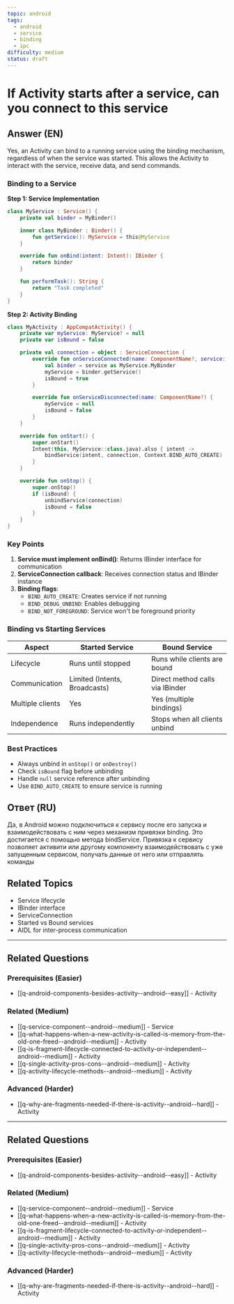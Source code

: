```yaml
---
topic: android
tags:
  - android
  - service
  - binding
  - ipc
difficulty: medium
status: draft
---
```


# If Activity starts after a service, can you connect to this service

## Answer (EN)
Yes, an Activity can bind to a running service using the binding mechanism, regardless of when the service was started. This allows the Activity to interact with the service, receive data, and send commands.

### Binding to a Service

**Step 1: Service Implementation**
```kotlin
class MyService : Service() {
    private val binder = MyBinder()

    inner class MyBinder : Binder() {
        fun getService(): MyService = this@MyService
    }

    override fun onBind(intent: Intent): IBinder {
        return binder
    }

    fun performTask(): String {
        return "Task completed"
    }
}
```

**Step 2: Activity Binding**
```kotlin
class MyActivity : AppCompatActivity() {
    private var myService: MyService? = null
    private var isBound = false

    private val connection = object : ServiceConnection {
        override fun onServiceConnected(name: ComponentName?, service: IBinder?) {
            val binder = service as MyService.MyBinder
            myService = binder.getService()
            isBound = true
        }

        override fun onServiceDisconnected(name: ComponentName?) {
            myService = null
            isBound = false
        }
    }

    override fun onStart() {
        super.onStart()
        Intent(this, MyService::class.java).also { intent ->
            bindService(intent, connection, Context.BIND_AUTO_CREATE)
        }
    }

    override fun onStop() {
        super.onStop()
        if (isBound) {
            unbindService(connection)
            isBound = false
        }
    }
}
```

### Key Points

1. **Service must implement onBind()**: Returns IBinder interface for communication
2. **ServiceConnection callback**: Receives connection status and IBinder instance
3. **Binding flags**:
   - `BIND_AUTO_CREATE`: Creates service if not running
   - `BIND_DEBUG_UNBIND`: Enables debugging
   - `BIND_NOT_FOREGROUND`: Service won't be foreground priority

### Binding vs Starting Services

| Aspect | Started Service | Bound Service |
|--------|----------------|---------------|
| Lifecycle | Runs until stopped | Runs while clients are bound |
| Communication | Limited (Intents, Broadcasts) | Direct method calls via IBinder |
| Multiple clients | Yes | Yes (multiple bindings) |
| Independence | Runs independently | Stops when all clients unbind |

### Best Practices

- Always unbind in `onStop()` or `onDestroy()`
- Check `isBound` flag before unbinding
- Handle `null` service reference after unbinding
- Use `BIND_AUTO_CREATE` to ensure service is running

## Ответ (RU)
Да, в Android можно подключиться к сервису после его запуска и взаимодействовать с ним через механизм привязки binding. Это достигается с помощью метода bindService. Привязка к сервису позволяет активити или другому компоненту взаимодействовать с уже запущенным сервисом, получать данные от него или отправлять команды

## Related Topics
- Service lifecycle
- IBinder interface
- ServiceConnection
- Started vs Bound services
- AIDL for inter-process communication

---

## Related Questions

### Prerequisites (Easier)
- [[q-android-components-besides-activity--android--easy]] - Activity

### Related (Medium)
- [[q-service-component--android--medium]] - Service
- [[q-what-happens-when-a-new-activity-is-called-is-memory-from-the-old-one-freed--android--medium]] - Activity
- [[q-is-fragment-lifecycle-connected-to-activity-or-independent--android--medium]] - Activity
- [[q-single-activity-pros-cons--android--medium]] - Activity
- [[q-activity-lifecycle-methods--android--medium]] - Activity

### Advanced (Harder)
- [[q-why-are-fragments-needed-if-there-is-activity--android--hard]] - Activity

---

## Related Questions

### Prerequisites (Easier)
- [[q-android-components-besides-activity--android--easy]] - Activity

### Related (Medium)
- [[q-service-component--android--medium]] - Service
- [[q-what-happens-when-a-new-activity-is-called-is-memory-from-the-old-one-freed--android--medium]] - Activity
- [[q-is-fragment-lifecycle-connected-to-activity-or-independent--android--medium]] - Activity
- [[q-single-activity-pros-cons--android--medium]] - Activity
- [[q-activity-lifecycle-methods--android--medium]] - Activity

### Advanced (Harder)
- [[q-why-are-fragments-needed-if-there-is-activity--android--hard]] - Activity
